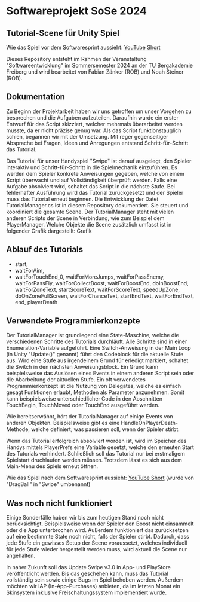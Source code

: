 # Softwareprojekt SoSe 2024

## Tutorial-Scene für Unity Spiel

Wie das Spiel vor dem Softwaresprint aussieht: [YouTube Short](https://youtube.com/shorts/3tWdn8CPG1E?feature=share)

Dieses Repository entsteht im Rahmen der Veranstaltung "Softwareentwicklung" im Sommersemester 2024 an der TU Bergakademie Freiberg und wird bearbeitet von Fabian Zänker (ROB) und Noah Steiner (ROB).

## Dokumentation
Zu Beginn der Projektarbeit haben wir uns getroffen um unser Vorgehen zu besprechen und die Aufgaben aufzuteilen. Daraufhin wurde ein erster Entwurf für das Script skizziert, welcher mehrmals überarbeitet werden musste, da er nicht präzise genug war. Als das Script funktionstauglich schien, begannen wir mit der Umsetzung. Mit reger gegenseitiger Absprache bei Fragen, Ideen und Anregungen entstand Schritt-für-Schritt das Tutorial.

Das Tutorial für unser Handyspiel "Swipe" ist darauf ausgelegt, den Spieler interaktiv und Schritt-für-Schritt in die Spielmechanik einzuführen. Es werden dem Spieler konkrete Anweisungen gegeben, welche von einem Script überwacht und auf Vollständigkeit überprüft werden. Falls eine Aufgabe absolviert wird, schaltet das Script in die nächste Stufe. Bei fehlerhafter Ausführung wird das Tutorial zurückgesetzt und der Spieler muss das Tutorial erneut beginnen. Die Entwicklung der Datei TutorialManager.cs ist in diesem Repository dokumentiert. Sie steuert und koordiniert die gesamte Scene. Der TutorialManager steht mit vielen anderen Scripts der Scene in Verbindung, wie zum Beispiel dem PlayerManager. Welche Objekte die Scene zusätzlich umfasst ist in folgender Grafik dargestellt: Grafik

## Ablauf des Tutorials

- start,
- waitForAim,
- waitForTouchEnd_0,
waitForMoreJumps,
waitForPassEnemy,
waitForPassFly,
waitForCollectBoost,
waitForBoostEnd,
doInBoostEnd,
waitForZoneText,
startScoreText,
waitForScoreText,
speedUpZone,
doOnZoneFullScreen,
waitForChanceText,
startEndText,
waitForEndText,
end,
playerDeath

## Verwendete Programmierkonzepte

Der TutorialManager ist grundlegend eine State-Maschine, welche die verschiedenen Schritte des Tutorials durchläuft. Alle Schritte sind in einer Enumeration-Variable aufgeführt. Eine Switch-Anweisung in der Main Loop (in Unity "Update()" genannt) führt den Codeblock für die aktuelle Stufe aus. Wird eine Stufe aus irgendeinem Grund für erledigt markiert, schaltet die Switch in den nächsten Anweisungsblock. Ein Grund kann beispielsweise das Auslösen eines Events in einem anderen Script sein oder die Abarbeitung der aktuellen Stufe.
Ein oft verwendetes Programmierkonzept ist die Nutzung von Delegates, welche es einfach gesagt Funktionen erlaubt, Methoden als Parameter anzunehmen. Somit kann beispielsweise unterschiedlicher Code in den Abschnitten TouchBegin, TouchMoved oder TouchEnd ausgeführt werden.

Wie bereitserwähnt, hört der TutorialManager auf einige Events von anderen Objekten. Beispielsweise gibt es eine HandleOnPlayerDeath-Methode, welche definiert, was passieren soll, wenn der Spieler stirbt.

Wenn das Tutorial erfolgreich absolviert worden ist, wird im Speicher des Handys mittels PlayerPrefs eine Variable gesetzt, welche den erneuten Start des Tutorials verhindert. Schließlich soll das Tutorial nur bei erstmaligem Spielstart druchlaufen werden müssen. Trotzdem lässt es sich aus dem Main-Menu des Spiels erneut öffnen.

Wie das Spiel nach dem Softwaresprint aussieht: [YouTube Short](https://www.youtube.com/shorts/Km4xLfjPZ-I)
(wurde von "DragBall" in "Swipe" umbenannt)

## Was noch nicht funktioniert

Einige Sonderfälle haben wir bis zum heutigen Stand noch nicht berücksichtigt. Beispielsweise wenn der Spieler den Boost nicht einsammelt oder die App unterbrochen wird. Außerdem funktioniert das zurücksetzen auf eine bestimmte State noch nicht, falls der Spieler stirbt. Dadurch, dass jede Stufe ein gewisses Setup der Scene voraussetzt, welches individuell für jede Stufe wieder hergestellt werden muss, wird aktuell die Scene nur angehalten.

In naher Zukunft soll das Update Swipe v3.0 in App- und PlayStore veröffentlicht werden. Bis das geschehen kann, muss das Tutorial vollständig sein sowie einige Bugs im Spiel behoben werden. Außerdem möchten wir IAP (In-App-Purchases) anbieten, da im letzten Monat ein Skinsystem inklusive Freischaltungssystem implementiert wurde.

